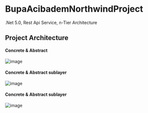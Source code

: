 # BupaAcibademNorthwindProject
.Net 5.0, Rest Api Service, n-Tier Architecture

## Project Architecture
#### Concrete & Abstract
![image](https://user-images.githubusercontent.com/77584301/147743390-0a3357b1-80b8-489a-8eee-ca59448350e8.png)

#### Concrete & Abstract sublayer
![image](https://user-images.githubusercontent.com/77584301/147743294-c743d803-b833-4d6f-a2c5-205ce2d34ab2.png)

#### Concrete & Abstract sublayer
![image](https://user-images.githubusercontent.com/77584301/147743206-5917fd6c-70da-42f2-bc32-4d05d6b2490f.png)
